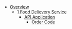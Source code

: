 * [Overview](HOME)
  * [1 Food Delievery Service](1%20Food%20Delievery%20Service/HOME)
    * [API Application](1%20Food%20Delievery%20Service/API%20Application/HOME)
      * [Order Code](1%20Food%20Delievery%20Service/API%20Application/Order%20Code/HOME)
